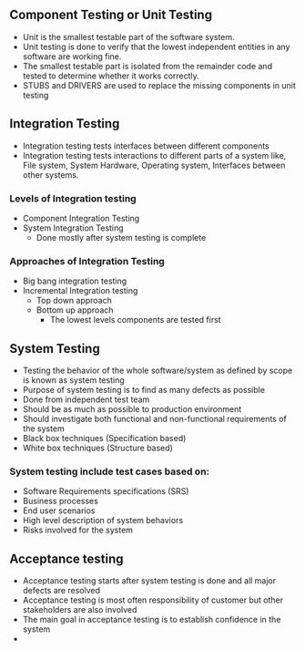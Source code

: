 ## Component Testing or Unit Testing
- Unit is the smallest testable part of the software system.
- Unit testing is done to verify that the lowest independent entities in any software are working fine.
- The smallest testable part is isolated from the remainder code and tested to determine whether it works correctly.
- STUBS and DRIVERS are used to replace the missing components in unit testing
## Integration Testing
- Integration testing tests interfaces between different components
- Integration testing tests interactions to different parts of a system like, File system, System Hardware, Operating system, Interfaces between other systems.
### Levels of Integration testing
- Component Integration Testing
- System Integration Testing
	- Done mostly after system testing is complete
### Approaches of Integration Testing
- Big bang integration testing
- Incremental Integration testing
	- Top down approach
	- Bottom up approach
		- The lowest levels components are tested first
## System Testing

- Testing the behavior of the whole software/system as defined by scope is known as system testing
- Purpose of system testing is to find as many defects as possible
- Done from independent test team
- Should be as much as possible to production environment
- Should investigate both functional and non-functional requirements of the system
- Black box techniques (Specification based)
- White box techniques (Structure based)
### System testing include test cases based on:
- Software Requirements specifications (SRS)
- Business processes
- End user scenarios
- High level description of system behaviors
- Risks involved for the system

## Acceptance testing

- Acceptance testing starts after system testing is done and all major defects are resolved
- Acceptance testing is most often responsibility of customer but other stakeholders are also involved
- The main goal in acceptance testing is to establish confidence in the system
- 